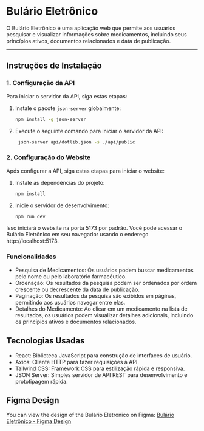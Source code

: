# Bulário Eletrônico

O Bulário Eletrônico é uma aplicação web que permite aos usuários pesquisar e visualizar informações sobre medicamentos, incluindo seus princípios ativos, documentos relacionados e data de publicação.

---

## Instruções de Instalação

### 1. Configuração da API

Para iniciar o servidor da API, siga estas etapas:

1. Instale o pacote `json-server` globalmente:

   ```bash
   npm install -g json-server
2. Execute o seguinte comando para iniciar o servidor da API:
   ```bash
    json-server api/dotlib.json -s ./api/public


### 2. Configuração do Website
Após configurar a API, siga estas etapas para iniciar o website:

1. Instale as dependências do projeto:
     ```bash
   npm install
   
2. Inicie o servidor de desenvolvimento:
     ```bash
    npm run dev
    
Isso iniciará o website na porta 5173 por padrão. Você pode acessar o Bulário Eletrônico em seu navegador usando o endereço http://localhost:5173.

### Funcionalidades
* Pesquisa de Medicamentos: Os usuários podem buscar medicamentos pelo nome ou pelo laboratório farmacêutico.
* Ordenação: Os resultados da pesquisa podem ser ordenados por ordem crescente ou decrescente da data de publicação.
* Paginação: Os resultados da pesquisa são exibidos em páginas, permitindo aos usuários navegar entre elas.
* Detalhes do Medicamento: Ao clicar em um medicamento na lista de resultados, os usuários podem visualizar detalhes adicionais, incluindo os princípios ativos e documentos relacionados.
## Tecnologias Usadas
* React: Biblioteca JavaScript para construção de interfaces de usuário.
* Axios: Cliente HTTP para fazer requisições à API.
* Tailwind CSS: Framework CSS para estilização rápida e responsiva.
* JSON Server: Simples servidor de API REST para desenvolvimento e prototipagem rápida.

## Figma Design

You can view the design of the Bulário Eletrônico on Figma: [Bulário Eletrônico - Figma Design](https://www.figma.com/file/3q4qZEW46lt1YbVCF29WZd/Bul%C3%A1rio?type=design&node-id=0%3A1&mode=design&t=p8hVYCIANGJExcIV-1)
